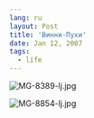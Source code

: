 ```yaml
---
lang: ru
layout: Post
title: 'Винни-Пухи'
date: Jan 12, 2007
tags:
  - life
---
```


![MG-8389-lj.jpg](upload://MG-8389-lj.jpg)

<!--more-->

![MG-8854-lj.jpg](upload://MG-8854-lj.jpg)
